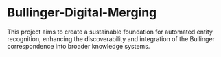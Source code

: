 # Bullinger-Digital-Merging
This project aims to create a sustainable foundation for automated entity recognition, enhancing the discoverability and integration of the Bullinger correspondence into broader knowledge systems.

